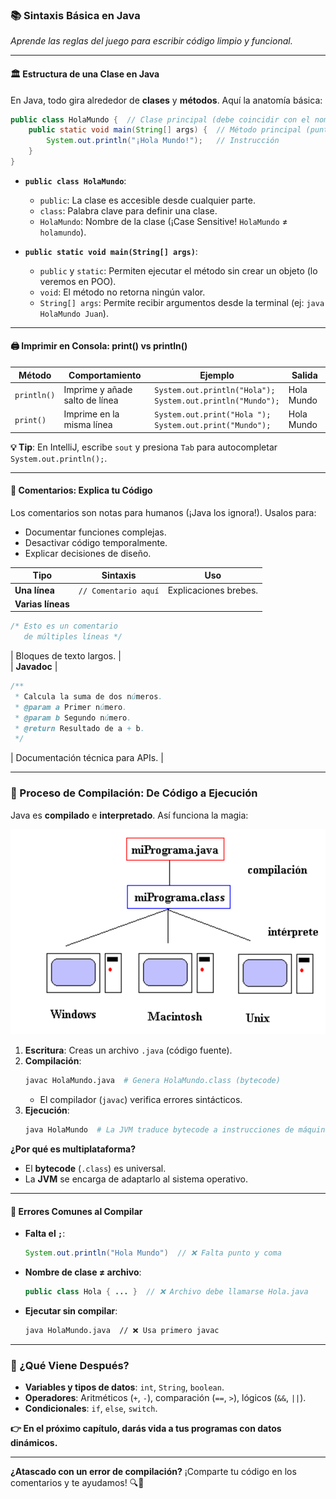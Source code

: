 
### **📚 Sintaxis Básica en Java**  
*Aprende las reglas del juego para escribir código limpio y funcional.*  

---

#### **🏛️ Estructura de una Clase en Java**  
En Java, todo gira alrededor de **clases** y **métodos**. Aquí la anatomía básica:  

```java
public class HolaMundo {  // Clase principal (debe coincidir con el nombre del archivo)
    public static void main(String[] args) {  // Método principal (punto de entrada)
        System.out.println("¡Hola Mundo!");   // Instrucción
    }
}
```

- **`public class HolaMundo`**:  
  - `public`: La clase es accesible desde cualquier parte.  
  - `class`: Palabra clave para definir una clase.  
  - `HolaMundo`: Nombre de la clase (¡Case Sensitive! `HolaMundo` ≠ `holamundo`).  

- **`public static void main(String[] args)`**:  
  - `public` y `static`: Permiten ejecutar el método sin crear un objeto (lo veremos en POO).  
  - `void`: El método no retorna ningún valor.  
  - `String[] args`: Permite recibir argumentos desde la terminal (ej: `java HolaMundo Juan`).  

---

#### **🖨️ Imprimir en Consola: print() vs println()**  
| **Método** | **Comportamiento** | **Ejemplo** | **Salida** |  
|------------|--------------------|-------------|------------|  
| `println()` | Imprime y añade salto de línea |```System.out.println("Hola");``` <br> ```System.out.println("Mundo");``` | Hola <br> Mundo|
| `print()` | Imprime en la misma línea |  ```System.out.print("Hola ");```<br> ```System.out.print("Mundo");```| Hola Mundo |
 

**💡 Tip**: En IntelliJ, escribe `sout` y presiona `Tab` para autocompletar `System.out.println();`.

---

#### **💬 Comentarios: Explica tu Código**  
Los comentarios son notas para humanos (¡Java los ignora!). Usalos para:  
- Documentar funciones complejas.  
- Desactivar código temporalmente.  
- Explicar decisiones de diseño.  

| **Tipo** | **Sintaxis** | **Uso** |  
|----------|--------------|---------|  
| **Una línea** | `// Comentario aquí` | Explicaciones brebes. |  
| **Varias líneas** |  
```java  
/* Esto es un comentario  
   de múltiples líneas */  
```  
| Bloques de texto largos. |  
| **Javadoc** |  
```java  
/**  
 * Calcula la suma de dos números.  
 * @param a Primer número.  
 * @param b Segundo número.  
 * @return Resultado de a + b.  
 */  
```  
| Documentación técnica para APIs. |  

---

### **🔧 Proceso de Compilación: De Código a Ejecución**  
Java es **compilado** e **interpretado**. Así funciona la magia:  

![Proceso de compilación de Java](./img_doc/compilacion2.png)  

1. **Escritura**: Creas un archivo `.java` (código fuente).  
2. **Compilación**:  
   ```bash  
   javac HolaMundo.java  # Genera HolaMundo.class (bytecode)  
   ```  
   - El compilador (`javac`) verifica errores sintácticos.  
3. **Ejecución**:  
   ```bash  
   java HolaMundo  # La JVM traduce bytecode a instrucciones de máquina  
   ```  

**¿Por qué es multiplataforma?**  
- El **bytecode** (`.class`) es universal.  
- La **JVM** se encarga de adaptarlo al sistema operativo.  

---

#### **🚨 Errores Comunes al Compilar**  
- **Falta el `;`**:  
  ```java  
  System.out.println("Hola Mundo")  // ❌ Falta punto y coma  
  ```  
- **Nombre de clase ≠ archivo**:  
  ```java  
  public class Hola { ... }  // ❌ Archivo debe llamarse Hola.java  
  ```  
- **Ejecutar sin compilar**:  
  ```bash  
  java HolaMundo.java  // ❌ Usa primero javac  
  ```  

---

### **🚀 ¿Qué Viene Después?**  
- **Variables y tipos de datos**: `int`, `String`, `boolean`.  
- **Operadores**: Aritméticos (`+`, `-`), comparación (`==`, `>`), lógicos (`&&`, `||`).  
- **Condicionales**: `if`, `else`, `switch`.  

**👉 En el próximo capítulo, darás vida a tus programas con datos dinámicos.**  

--- 
**¿Atascado con un error de compilación?** ¡Comparte tu código en los comentarios y te ayudamos! 🔍🚀